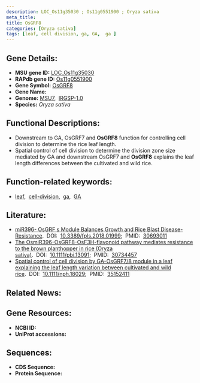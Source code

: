 ```yaml
---
description: LOC_Os11g35030 ; Os11g0551900 ; Oryza sativa
meta_title:
title: OsGRF8
categories: [Oryza sativa]
tags: [leaf, cell division, ga, GA,  ga ]
---
```


## Gene Details:
- **MSU gene ID:** [LOC_Os11g35030](http://rice.uga.edu/cgi-bin/ORF_infopage.cgi?orf=LOC_Os11g35030)  
- **RAPdb gene ID:** [Os11g0551900](https://rapdb.dna.affrc.go.jp/locus/?name=Os11g0551900)  
- **Gene Symbol:** <u>OsGRF8</u>
- **Gene Name:**
- **Genome:**  [MSU7](http://rice.uga.edu/),&nbsp;&nbsp;[IRGSP-1.0](https://rapdb.dna.affrc.go.jp/download/irgsp1.html)
- **Species:** *Oryza sativa*

## Functional Descriptions:
   - Downstream to GA, OsGRF7 and **OsGRF8** function for controlling cell division to determine the rice leaf length.
   - Spatial control of cell division to determine the division zone size mediated by GA and downstream OsGRF7 and **OsGRF8** explains the leaf length differences between the cultivated and wild rice.

## Function-related keywords:
   - [leaf](/tags/leaf/),&nbsp;&nbsp;[cell-division](/tags/cell-division/),&nbsp;&nbsp;[ga](/tags/ga/),&nbsp;&nbsp;[GA](/tags/GA/)

## Literature:
   - [miR396- OsGRF s Module Balances Growth and Rice Blast Disease-Resistance](https://www.doi.org/10.3389/fpls.2018.01999).&nbsp;&nbsp;DOI:&nbsp;&nbsp;[10.3389/fpls.2018.01999](https://www.doi.org/10.3389/fpls.2018.01999);&nbsp;&nbsp;PMID:&nbsp;&nbsp;[30693011](https://pubmed.ncbi.nlm.nih.gov/30693011/)
   - [The OsmiR396-OsGRF8-OsF3H-flavonoid pathway mediates resistance to the brown planthopper in rice (Oryza sativa)](https://www.doi.org/10.1111/pbi.13091).&nbsp;&nbsp;DOI:&nbsp;&nbsp;[10.1111/pbi.13091](https://www.doi.org/10.1111/pbi.13091);&nbsp;&nbsp;PMID:&nbsp;&nbsp;[30734457](https://pubmed.ncbi.nlm.nih.gov/30734457/)
   - [Spatial control of cell division by GA-OsGRF7/8 module in a leaf explaining the leaf length variation between cultivated and wild rice](https://www.doi.org/10.1111/nph.18029).&nbsp;&nbsp;DOI:&nbsp;&nbsp;[10.1111/nph.18029](https://www.doi.org/10.1111/nph.18029);&nbsp;&nbsp;PMID:&nbsp;&nbsp;[35152411](https://pubmed.ncbi.nlm.nih.gov/35152411/)

## Related News:

## Gene Resources:
- **NCBI ID:**  []()
- **UniProt accessions:** [](https://www.uniprot.org/uniprotkb//entry)

## Sequences:
- **CDS Sequence:**
- **Protein Sequence:**
